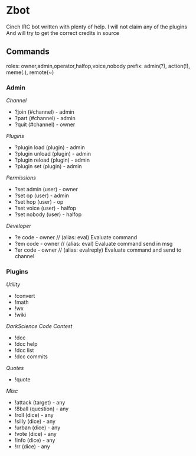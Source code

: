 # Zbot
Cinch IRC bot written with plenty of help. I will not claim any of the plugins
And will try to get the correct credits in source

## Commands
roles: owner,admin,operator,halfop,voice,nobody
prefix: admin(?), action(!), meme(.), remote(~)

### Admin
_Channel_

* ?join (\#channel) - admin
* ?part (\#channel) - admin
* ?quit (\#channel) - owner

_Plugins_
* ?plugin load   (plugin) - admin
* ?plugin unload (plugin) - admin
* ?plugin reload (plugin) - admin
* ?plugin set    (plugin) - admin

_Permissions_

* ?set admin  (user) - owner
* ?set op     (user) - admin
* ?set hop    (user) - op
* ?set voice  (user) - halfop
* ?set nobody (user) - halfop

_Developer_

* ?e code  - owner // (alias: eval) Evaluate command
* ?em code - owner // (alias: eval) Evaluate command send in msg
* ?er code - owner // (alias: evalreply) Evaluate command and send to channel


### Plugins
_Utility_

* !convert
* !math
* !wx
* !wiki

_DarkScience Code Contest_

* !dcc
* !dcc help
* !dcc list
* !dcc commits

_Quotes_

* !quote

_Misc_

* !attack (target) - any
* !8ball (question) - any
* !roll (dice) - any
* !silly (dice) - any
* !urban (dice) - any
* !vote (dice) - any
* !info (dice) - any
* !rr (dice) - any